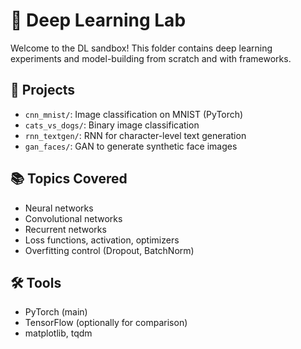 # 🧠 Deep Learning Lab

Welcome to the DL sandbox! This folder contains deep learning experiments and model-building from scratch and with frameworks.

## 🔬 Projects

- `cnn_mnist/`: Image classification on MNIST (PyTorch)
- `cats_vs_dogs/`: Binary image classification
- `rnn_textgen/`: RNN for character-level text generation
- `gan_faces/`: GAN to generate synthetic face images

## 📚 Topics Covered

- Neural networks
- Convolutional networks
- Recurrent networks
- Loss functions, activation, optimizers
- Overfitting control (Dropout, BatchNorm)

## 🛠 Tools

- PyTorch (main)
- TensorFlow (optionally for comparison)
- matplotlib, tqdm
